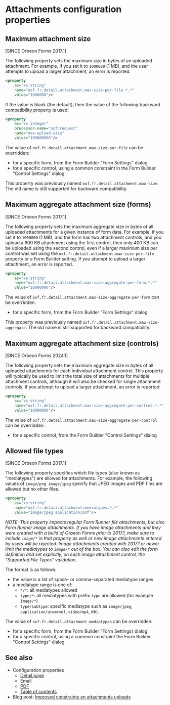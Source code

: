 # Attachments configuration properties

## Maximum attachment size

[SINCE Orbeon Forms 2017.1]

The following property sets the maximum size in bytes of an uploaded attachment. For example, if you set it to `1000000` (1 MB), and the user attempts to upload a larger attachment, an error is reported.

```xml
<property 
    as="xs:string"  
    name="oxf.fr.detail.attachment.max-size-per-file.*.*"                      
    value="1000000"/>
```

If the value is blank (the default), then the value of the following backward compatibility property is used:

```xml
<property
    as="xs:integer" 
    processor-name="oxf:request"   
    name="max-upload-size"          
    value="100000000"/>
```

The value of `oxf.fr.detail.attachment.max-size-per-file` can be overridden:

- for a specific form, from the Form Builder "Form Settings" dialog
- for a specific control, using a common constraint in the Form Builder "Control Settings" dialog 

This property was previously named `oxf.fr.detail.attachment.max-size`. The old name is still supported for backward compatibility.

## Maximum aggregate attachment size (forms)

[SINCE Orbeon Forms 2017.1]

The following property sets the maximum aggregate size in bytes of all uploaded attachments for a given instance of form data. For example, if you set it to `1000000` (1 MB), and the form has two attachment controls, and you upload a 600 KB attachment using the first control, then only 400 KB can be uploaded using the second control, even if a larger maximum size per control was set using the `oxf.fr.detail.attachment.max-size-per-file` property or a Form Builder setting. If you attempt to upload a larger attachment, an error is reported.

```xml
<property 
    as="xs:string"  
    name="oxf.fr.detail.attachment.max-size-aggregate-per-form.*.*"                      
    value="10000000"/>
```

The value of `oxf.fr.detail.attachment.max-size-aggregate-per-form` can be overridden:

- for a specific form, from the Form Builder "Form Settings" dialog

This property was previously named `oxf.fr.detail.attachment.max-size-aggregate`. The old name is still supported for backward compatibility.

## Maximum aggregate attachment size (controls)

[SINCE Orbeon Forms 2024.1]

The following property sets the maximum aggregate size in bytes of all uploaded attachments for each individual attachment control. This property will typically be used to limit the total size of attachments for multiple attachment controls, although it will also be checked for single attachment controls. If you attempt to upload a larger attachment, an error is reported.

```xml
<property 
    as="xs:string"  
    name="oxf.fr.detail.attachment.max-size-aggregate-per-control.*.*"                      
    value="10000000"/>
```

The value of `oxf.fr.detail.attachment.max-size-aggregate-per-control` can be overridden:

- for a specific control, from the Form Builder "Control Settings" dialog

## Allowed file types

[SINCE Orbeon Forms 2017.1]

The following property specifies which file types (also known as "mediatypes") are allowed for attachments. For example, the following values of `image/png image/jpeg` specify that JPEG images and PDF files are allowed but no other files.

```xml
<property 
    as="xs:string"  
    name="oxf.fr.detail.attachment.mediatypes.*.*"                    
    value="image/jpeg application/pdf"/>
```

*NOTE: This property impacts regular Form Runner file attachments, but also Form Runner image attachments. If you have image attachments and they were created with a build of Orbeon Forms prior to 2017.1, make sure to include `image/*` in that property as well or new image attachments entered by users will be rejected. Image attachments created with 2017.1 or newer limit the mediatypes to `image/*` out of the box. You can also edit the form definition and set explicitly, on each image attachment control, the "Supported File Types" validation.*

The format is as follows:

<!-- TODO: Duplicated from xforms.md -->
- the value is a list of space- or comma-separated mediatype ranges
- a mediatype range is one of:
  - `*/*`: all mediatypes allowed
  - `type/*`: all mediatypes with prefix `type` are allowed (for example `image/*`)
  - `type/subtype`: specific mediatype such as `image/jpeg`, `application/atom+xml`, `video/mp4`, etc.
  
The value of `oxf.fr.detail.attachment.mediatypes` can be overridden:

- for a specific form, from the Form Builder "Form Settings} dialog
- for a specific control, using a common constraint the Form Builder "Control Settings" dialog

## See also

- Configuration properties
    - [Detail page](form-runner-detail-page.md)
    - [Email](form-runner-email.md)
    - [PDF](form-runner-pdf.md)
    - [Table of contents](form-runner-toc.md)
- Blog post: [Improved constraints on attachments uploads](https://blog.orbeon.com/2017/04/improved-constraints-on-attachments.html)
